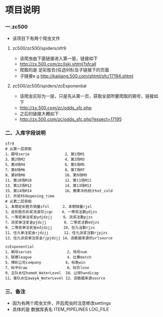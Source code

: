 # 项目说明

### 一.zc500
- 该项目下有两个爬虫文件
1. zc500/zc500/spiders/sfr9

    - 该爬虫由下面链接进入第一层，链接如下
    - http://zx.500.com/zc/lskj.shtml?sfcall
    - 爬取的是 足彩胜负(任选9场)及子链接下的页面
    - 子链接e.g.http://kaijiang.500.com/shtml/sfc/17194.shtml
2. zc500/zc500/spiders/zcExponential

    - 该爬虫实际为一层，只是先从第一页，获取全部所要爬取的期号，链接如下
    - http://zx.500.com/zc/odds_sfc.php
    - 之后的链接大概如下
    - http://zx.500.com/zc/odds_sfc.php?expect=17195

### 二、入库字段说明
    sfr9
    # 从第一层获取            
    1、期号serie                2、第1场M1            
    3、第2场M2                  4、第3场M3            
    5、第4场M4                  6、第5场M5            
    7、第6场M6                  8、第7场M7            
    9、第8场M8                  10、第9场M9            
    11、第10场M10               12、第11场M11            
    13、第12场M12               14、第13场M13            
    15、第14场M14               16、赛果冷热统计hot_cold
    17、开奖时间opening_time
    # 从第二层获取
    1、本期足彩胜负销量sfxl      2、本期销量rjxl
    3、足彩胜负彩奖池滚存jcgc    4、一等奖注数ydjzs
    5、一等奖单注奖金ydjdzjj     6、派奖注数pjzs
    7、派奖单注奖金pjdzjj        8、二等奖注数edjzs
    9、二等奖单注奖金edjdzjj     10、任九注数rjzs
    11、任九单注奖金rjdzjj       12、任九派奖注数rjpjzs
    13、任九派奖单注奖金rjpjdzjj 14、该数据来源的urlsource            
    
    zcExponential
    1、期号series                2、场号num
    3、联赛league                4、比赛match
    5、博彩公司company           6、标胜win
    7、标平draw                  8、标负lose
    9、主队水位homeH_WaterLevel  10、让球handicap
    11、客队水位awayA_WaterLevel 12、该数据来源source



### 三、备注
- 因为有两个爬虫文件，开启爬虫时注意修改settings
- 具体的是 数据库表名 ITEM_PIPELINES LOG_FILE
